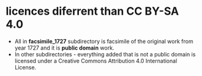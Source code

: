 # licences diferrent than CC BY-SA 4.0
- All in **facsimile_1727** subdirectory is facsimile of the original work from year 1727 and it is **public domain** work.
- In other subdirectories - everything added that is not a public domain is licensed under a Creative Commons Attribution 4.0 International License.